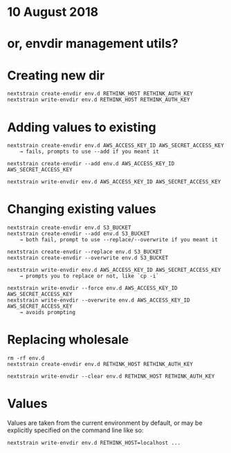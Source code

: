 # 10 August 2018
# or, envdir management utils?


# Creating new dir

    nextstrain create-envdir env.d RETHINK_HOST RETHINK_AUTH_KEY
    nextstrain write-envdir env.d RETHINK_HOST RETHINK_AUTH_KEY


# Adding values to existing

    nextstrain create-envdir env.d AWS_ACCESS_KEY_ID AWS_SECRET_ACCESS_KEY
        → fails, prompts to use --add if you meant it

    nextstrain create-envdir --add env.d AWS_ACCESS_KEY_ID AWS_SECRET_ACCESS_KEY

    nextstrain write-envdir env.d AWS_ACCESS_KEY_ID AWS_SECRET_ACCESS_KEY


# Changing existing values

    nextstrain create-envdir env.d S3_BUCKET
    nextstrain create-envdir --add env.d S3_BUCKET
        → both fail, prompt to use --replace/--overwrite if you meant it

    nextstrain create-envdir --replace env.d S3_BUCKET
    nextstrain create-envdir --overwrite env.d S3_BUCKET

    nextstrain write-envdir env.d AWS_ACCESS_KEY_ID AWS_SECRET_ACCESS_KEY
        → prompts you to replace or not, like `cp -i`

    nextstrain write-envdir --force env.d AWS_ACCESS_KEY_ID AWS_SECRET_ACCESS_KEY
    nextstrain write-envdir --overwrite env.d AWS_ACCESS_KEY_ID AWS_SECRET_ACCESS_KEY
        → avoids prompting


# Replacing wholesale

    rm -rf env.d
    nextstrain create-envdir env.d RETHINK_HOST RETHINK_AUTH_KEY

    nextstrain write-envdir --clear env.d RETHINK_HOST RETHINK_AUTH_KEY


# Values

Values are taken from the current environment by default, or may be explicitly
specified on the command line like so:

    nextstrain write-envdir env.d RETHINK_HOST=localhost ...
